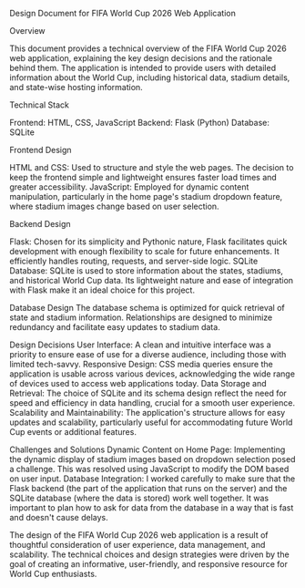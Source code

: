 Design Document for FIFA World Cup 2026 Web Application

Overview

This document provides a technical overview of the FIFA World Cup 2026 web application, explaining the key design decisions and the rationale behind them. The application is intended to provide users with detailed information about the World Cup, including historical data, stadium details, and state-wise hosting information.

Technical Stack

Frontend: HTML, CSS, JavaScript
Backend: Flask (Python)
Database: SQLite

Frontend Design

HTML and CSS: Used to structure and style the web pages. The decision to keep the frontend simple and lightweight ensures faster load times and greater accessibility.
JavaScript: Employed for dynamic content manipulation, particularly in the home page's stadium dropdown feature, where stadium images change based on user selection.

Backend Design

Flask: Chosen for its simplicity and Pythonic nature, Flask facilitates quick development with enough flexibility to scale for future enhancements. It efficiently handles routing, requests, and server-side logic.
SQLite Database: SQLite is used to store information about the states, stadiums, and historical World Cup data. Its lightweight nature and ease of integration with Flask make it an ideal choice for this project.

Database Design
The database schema is optimized for quick retrieval of state and stadium information.
Relationships are designed to minimize redundancy and facilitate easy updates to stadium data.

Design Decisions
User Interface: A clean and intuitive interface was a priority to ensure ease of use for a diverse audience, including those with limited tech-savvy.
Responsive Design: CSS media queries ensure the application is usable across various devices, acknowledging the wide range of devices used to access web applications today.
Data Storage and Retrieval: The choice of SQLite and its schema design reflect the need for speed and efficiency in data handling, crucial for a smooth user experience.
Scalability and Maintainability: The application's structure allows for easy updates and scalability, particularly useful for accommodating future World Cup events or additional features.

Challenges and Solutions
Dynamic Content on Home Page: Implementing the dynamic display of stadium images based on dropdown selection posed a challenge. This was resolved using JavaScript to modify the DOM based on user input.
Database Integration: I worked carefully to make sure that the Flask backend (the part of the application that runs on the server) and the SQLite database (where the data is stored) work well together. It was important to plan how to ask for data from the database in a way that is fast and doesn't cause delays.

The design of the FIFA World Cup 2026 web application is a result of thoughtful consideration of user experience, data management, and scalability. The technical choices and design strategies were driven by the goal of creating an informative, user-friendly, and responsive resource for World Cup enthusiasts.

